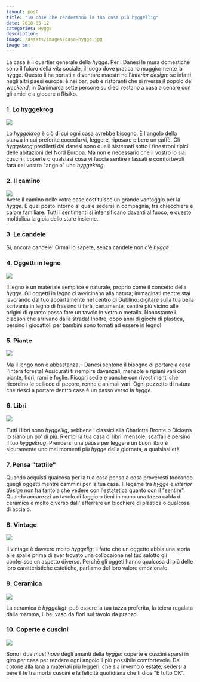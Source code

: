 ```yaml
---
layout: post
title: "10 cose che renderanno la tua casa più hyggellig"
date: 2018-05-12
categories: Hygge
description:
image: /assets/images/casa-hygge.jpg
image-sm:
---
```

La casa è il quartier generale della _hygge_. Per i Danesi le mura domestiche sono il fulcro della vita sociale, il luogo dove praticano maggiormente la hygge. Questo li ha portati  a diventare maestri nell'_interior design_: se infatti negli altri paesi europei è nei  bar, pub e ristoranti che si riversa il popolo del _weekend_, in Danimarca sette persone su dieci restano a casa a cenare con gli amici e a giocare a Risiko.

### 1. [Lo hyggekrog](https://viverefelici.life/2018/03/09/le-parole-hygge/)

![](/assets/images/Hyggekrog.jpg)

Lo _hyggekrog_ è ciò di cui ogni casa avrebbe bisogno. È l'angolo della stanza in cui preferite coccolarvi, leggere, riposare e bere un caffè. Gli _hyggekrog_ prediletti dai danesi sono quelli sistemati sotto i finestroni tipici delle abitazioni del Nord Europa. Ma non è necessario che il vostro lo sia: cuscini, coperte o qualsiasi cosa vi faccia sentire rilassati e comfortevoli farà del vostro "angolo" uno _hyggekrog_.

### 2. Il camino  
![](/assets/images/relax.jpg)  
Avere il camino nelle votre case costituisce un grande vantaggio per la _hygge_. È quel posto intorno al quale sedersi in compagnia, tra chiecchiere e calore familiare. Tutti i sentimenti si intensificano davanti al fuoco, e questo moltiplica la gioia dello stare insieme.


### 3. [Le candele](https://viverefelici.life/2018/02/28/abbassate-le-luci/)  

Si, ancora candele! Ormai lo sapete, senza candele non c'è _hygge_.

### 4. Oggetti in legno  

![](/assets/images/spinning.jpg)  

Il legno è un materiale semplice e naturale, proprio come il concetto della _hygge_. Gli oggetti in legno ci avvicinano alla natura; immaginati mentre stai lavorando dal tuo appartamente nel centro di Dublino: digitare sulla tua bella scrivania in legno di frassino ti farà, certamente, sentire più vicino alle origini di quanto possa fare un tavolo in vetro o metallo. Nonostante i clacson che arrivano dalla strada! Inoltre, dopo anni di giochi di plastica, persino i giocattoli per bambini sono tornati ad essere in legno!

### 5. Piante
![](/assets/images/plants.jpg)  

Ma il lengo non è abbastanza, i Danesi sentono il bisogno di portare a casa l'intera foresta!
Assicurati ti riempire davanzali, mensole e ripiani vari con piante, fiori, rami e foglie. Ricopri sedie e panche con rivestimenti che ricordino le pellicce di pecore, renne e animali vari. Ogni pezzetto di natura che riesci a portare dentro casa è un passo verso la _hygge_.


### 6. Libri  
![](/assets/images/bookshelf.jpg)  

Tutti i libri sono _hyggellig_, sebbene i classici alla Charlotte Bronte o Dickens lo siano un po' di più. Riempi la tua casa di libri: mensole, scaffali e persino il tuo _hyggekrog_. Prendersi una pausa per leggere un buon libro è sicuramente uno mei momenti più _hygge_ della giornata, a qualsiasi età.  

### 7. Pensa "tattile"  

Quando acquisti qualcosa per la tua casa pensa a cosa proveresti toccando quegli oggetti mentre cammini per la tua casa. Il legame tra _hygge_ e _interior design_ non ha tanto a che vedere con l'estatetica quanto con il "sentire". Quando accarezzi un tavolo di faggio o tieni in mano una tazza calda di ceramica è molto diverso dall' afferrare un bicchiere di plastica o qualcosa di acciaio.

### 8. Vintage  

![](/assets/images/vintage.jpg)  

Il vintage è davvero molto _hyggelig_: il fatto che un oggetto abbia una storia alle spalle prima di aver trovato una collocaione nel tuo salotto gli conferisce un aspetto diverso. Perchè gli oggeti hanno qualcosa di più delle loro caratteristiche estetiche, parliamo del loro valore emozionale.

### 9. Ceramica  
 ![](/assets/images/ceramics.jpg)  

 La ceramica è _hyggelligt_: può essere la tua tazza preferita, la teiera regalata dalla mamma, il bel vaso da fiori sul tavolo da pranzo.


### 10. Coperte e cuscini  

![](/assets/images/cuchions.jpg)  

Sono i due _must have_ degli amanti della _hygge_: coperte e cuscini sparsi in giro per casa per rendere ogni angolo il più possibile comfortevole. Dal cotone alla lana a materiali più leggeri: che sia inverno o estate, sedersi a bere il tè tra morbi cuscini è la felicità quotidiana che ti dice "È tutto OK".
